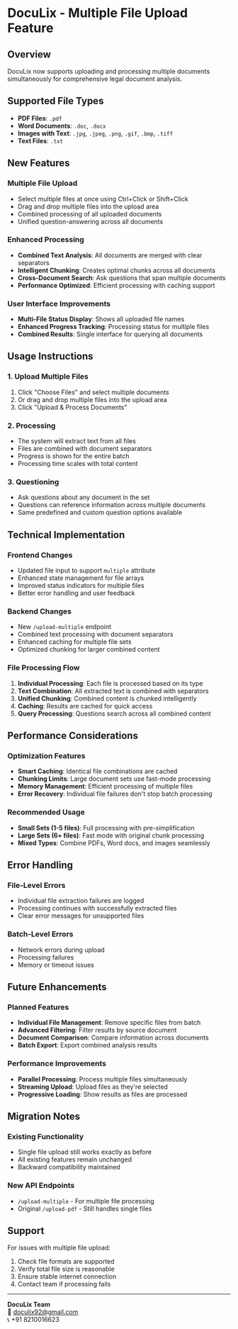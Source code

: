 # DocuLix - Multiple File Upload Feature

## Overview
DocuLix now supports uploading and processing multiple documents simultaneously for comprehensive legal document analysis.

## Supported File Types
- **PDF Files**: `.pdf`
- **Word Documents**: `.doc`, `.docx` 
- **Images with Text**: `.jpg`, `.jpeg`, `.png`, `.gif`, `.bmp`, `.tiff`
- **Text Files**: `.txt`

## New Features

### Multiple File Upload
- Select multiple files at once using Ctrl+Click or Shift+Click
- Drag and drop multiple files into the upload area
- Combined processing of all uploaded documents
- Unified question-answering across all documents

### Enhanced Processing
- **Combined Text Analysis**: All documents are merged with clear separators
- **Intelligent Chunking**: Creates optimal chunks across all documents
- **Cross-Document Search**: Ask questions that span multiple documents
- **Performance Optimized**: Efficient processing with caching support

### User Interface Improvements
- **Multi-File Status Display**: Shows all uploaded file names
- **Enhanced Progress Tracking**: Processing status for multiple files
- **Combined Results**: Single interface for querying all documents

## Usage Instructions

### 1. Upload Multiple Files
1. Click "Choose Files" and select multiple documents
2. Or drag and drop multiple files into the upload area
3. Click "Upload & Process Documents"

### 2. Processing
- The system will extract text from all files
- Files are combined with document separators
- Progress is shown for the entire batch
- Processing time scales with total content

### 3. Questioning
- Ask questions about any document in the set
- Questions can reference information across multiple documents
- Same predefined and custom question options available

## Technical Implementation

### Frontend Changes
- Updated file input to support `multiple` attribute
- Enhanced state management for file arrays
- Improved status indicators for multiple files
- Better error handling and user feedback

### Backend Changes
- New `/upload-multiple` endpoint
- Combined text processing with document separators
- Enhanced caching for multiple file sets
- Optimized chunking for larger combined content

### File Processing Flow
1. **Individual Processing**: Each file is processed based on its type
2. **Text Combination**: All extracted text is combined with separators
3. **Unified Chunking**: Combined content is chunked intelligently
4. **Caching**: Results are cached for quick access
5. **Query Processing**: Questions search across all combined content

## Performance Considerations

### Optimization Features
- **Smart Caching**: Identical file combinations are cached
- **Chunking Limits**: Large document sets use fast-mode processing
- **Memory Management**: Efficient processing of multiple files
- **Error Recovery**: Individual file failures don't stop batch processing

### Recommended Usage
- **Small Sets (1-5 files)**: Full processing with pre-simplification
- **Large Sets (6+ files)**: Fast mode with original chunk processing
- **Mixed Types**: Combine PDFs, Word docs, and images seamlessly

## Error Handling

### File-Level Errors
- Individual file extraction failures are logged
- Processing continues with successfully extracted files
- Clear error messages for unsupported files

### Batch-Level Errors
- Network errors during upload
- Processing failures
- Memory or timeout issues

## Future Enhancements

### Planned Features
- **Individual File Management**: Remove specific files from batch
- **Advanced Filtering**: Filter results by source document
- **Document Comparison**: Compare information across documents
- **Batch Export**: Export combined analysis results

### Performance Improvements
- **Parallel Processing**: Process multiple files simultaneously
- **Streaming Upload**: Upload files as they're selected
- **Progressive Loading**: Show results as files are processed

## Migration Notes

### Existing Functionality
- Single file upload still works exactly as before
- All existing features remain unchanged
- Backward compatibility maintained

### New API Endpoints
- `/upload-multiple` - For multiple file processing
- Original `/upload-pdf` - Still handles single files

## Support

For issues with multiple file upload:
1. Check file formats are supported
2. Verify total file size is reasonable
3. Ensure stable internet connection
4. Contact team if processing fails

---

**DocuLix Team**  
📧 doculix92@gmail.com  
📞 +91 8210016623
